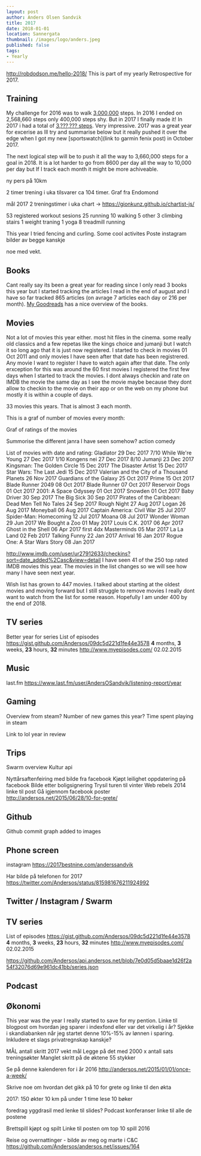 ```yaml
---
layout: post
author: Anders Olsen Sandvik
title: 2017
date: 2018-01-01
location: Sannergata
thumbnail: /images/logo/anders.jpeg
published: false
tags:
- Yearly
---
```


http://robdodson.me/hello-2018/
This is part of my yearly Retrospective for 2017.

## Training

My challenge for 2016 was to walk [3,000,000](/2016/04/17/3000000/) steps. In 2016 I ended on 2,568,660 steps only 400,000 steps shy. But in 2017 I finally made it! In 2017 i had a total of [3,???,??? steps](/skritt). Very impressive. 2017 was a great year for excerise as Ill try and summarise below but it really pushed it over the edge when I got my new [sportswatch](link to garmin fenix post) in October 2017.

The next logical step will be to push it all the way to 3,660,000 steps for a goal in 2018. It is a lot harder to go from 8600 per day all the way to 10,000 per day but If I track each month it might be more achiveable.

ny pers på 10km

2 timer trening i uka tilsvarer ca 104 timer. Graf fra Endomond

mål 2017 2 treningstimer i uka
chart -> https://gionkunz.github.io/chartist-js/

53 registered workout sesions
25 running
10 walking
5 other
3 climbing stairs
1 weight traning
1 yoga
8 treadmill running

This year I tried fencing and curling. Some cool activites
Poste instagram bilder av begge kanskje

noe med vekt.

## Books

Cant really say its been a great year for reading since I only read 3 books this year but I started tracking the articles I read in the end of august and I have so far tracked 865 articles (on avrage 7 articles each day or 216 per month). [My Goodreads](https://www.goodreads.com/user/year_in_books/2017/2244364) has a nice overview of the books.

## Movies

Not a lot of movies this year either. most hit files in the cinema. some really old classics and a few repetas like the kings choice and jumanji but I watch it so long ago that it is just now registered. I started to check in movies 01 Oct 2011 and only movies I have seen after that date has been registrered. Any movie I want to register I have to watch again after that date. The only erxception for this was around the 60 first movies I registered the first few days when I started to track the movies. I dont always checkin and rate on IMDB the movie the same day as I see the movie maybe because they dont allow to checkin to the movie on their app or on the web on my phone but mostly it is within a couple of days.

33 movies this years. That is almost 3 each month.

This is a graf of number of movies every month:

Graf of ratings of the movies

Summorise the different janra I have seen somehow? action comedy

List of movies with date and rating:
Gladiator 29 Dec 2017 7/10
While We're Young 27 Dec 2017 1/10
Kongens nei 27 Dec 2017 8/10
Jumanji 23 Dec 2017
Kingsman: The Golden Circle 15 Dec 2017
The Disaster Artist 15 Dec 2017
Star Wars: The Last Jedi 15 Dec 2017
Valerian and the City of a Thousand Planets 26 Nov 2017
Guardians of the Galaxy 25 Oct 2017
Prime 15 Oct 2017
Blade Runner 2049 08 Oct 2017
Blade Runner 07 Oct 2017
Reservoir Dogs 01 Oct 2017
2001: A Space Odyssey 01 Oct 2017
Snowden 01 Oct 2017
Baby Driver 30 Sep 2017
The Big Sick 30 Sep 2017
Pirates of the Caribbean: Dead Men Tell No Tales 24 Sep 2017
Rough Night 27 Aug 2017
Logan 26 Aug 2017
Moneyball 06 Aug 2017
Captain America: Civil War 25 Jul 2017
Spider-Man: Homecoming 12 Jul 2017
Moana 08 Jul 2017
Wonder Woman 29 Jun 2017
We Bought a Zoo 01 May 2017
Louis C.K. 2017 06 Apr 2017
Ghost in the Shell 06 Apr 2017 first 4dx
Masterminds 05 Mar 2017
La La Land 02 Feb 2017
Talking Funny 22 Jan 2017
Arrival 16 Jan 2017
Rogue One: A Star Wars Story 08 Jan 2017

http://www.imdb.com/user/ur27912633/checkins?sort=date_added%2Casc&view=detail
I have seen 41 of the 250 top rated IMDB movies this year. The movies in the list changes so we will see how many I have seen next year.

Wish list has grown to 447 movies. I talked about starting at the oldest movies and moving forward but I still struggle to remove movies I really dont want to watch from the list for some reason. Hopefully I am under 400 by the end of 2018.

## TV series

Better year for series
List of episodes https://gist.github.com/Andersos/09dc5d221d1fe44e3578
<b>4</b> months, <b>3</b> weeks, <b>23</b> hours, <b>32</b> minutes
http://www.myepisodes.com/
02.02.2015

## Music

last.fm
https://www.last.fm/user/AndersOSandvik/listening-report/year

## Gaming

Overview from steam?
Number of new games this year?
Time spent playing in steam

Link to lol year in review

## Trips

Swarm overview
Kultur api

Nyttårsaftenfeiring med bilde fra facebook
Kjøpt leilighet oppdatering på facebook
Bilde etter boligsignering
Trysil turen til vinter
Web rebels 2014 linke til post
Gå igjennom facebook poster
http://andersos.net/2015/06/28/10-for-grete/

## Github

Github commit graph added to images

## Phone screen

instagram https://2017bestnine.com/anderssandvik

Har bilde på telefonen for 2017
https://twitter.com/Andersos/status/815981676211924992

## Twitter / Instagram / Swarm

## TV series

List of episodes https://gist.github.com/Andersos/09dc5d221d1fe44e3578
<b>4</b> months, <b>3</b> weeks, <b>23</b> hours, <b>32</b> minutes
http://www.myepisodes.com/
02.02.2015

https://github.com/Andersos/api.andersos.net/blob/7e0d05d5baae1d26f2a54f32076d69e961dc41bb/series.json

## Podcast

## Økonomi

This year was the year I really started to save for my pention.
Linke til blogpost om hvordan jeg sparer i indexfond eller var det virkelig i år?
Sjekke i skandiabanken når jeg startet denne
10%-15% av lønnen i sparing.
Inkludere et slags privatregnskap kanskje?

MÅL
antall skritt 2017
vekt mål
Legge på det med 2000 x antall sats treningsøkter
Manglet skritt på de øktene 55 stykker

Se på denne kalenderen for i år 2016
http://andersos.net/2015/01/01/once-a-week/

Skrive noe om hvordan det gikk på 10 for grete og linke til den økta

2017: 150 økter
10 km på under 1 time
lese 10 bøker

foredrag yggdrasil med lenke til slides?
Podcast
konferanser
linke til alle de postene

Brettspill kjøpt og spilt
Linke til posten om top 10 spill 2016

Reise og overnattinger - bilde av meg og marte i C&C
https://github.com/Andersos/andersos.net/issues/164
